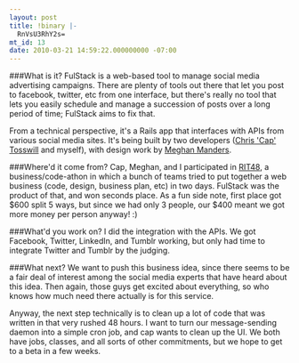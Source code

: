 ```yaml
---
layout: post
title: !binary |-
  RnVsU3RhY2s=
mt_id: 13
date: 2010-03-21 14:59:22.000000000 -07:00
---
```

###What is it?
FulStack is a web-based tool to manage social media advertising campaigns.  There are plenty of tools out there that let you post to facebook, twitter, etc from one interface, but there's really no tool that lets you easily schedule and manage a succession of posts over a long period of time; FulStack aims to fix that.

From a technical perspective, it's a Rails app that interfaces with APIs from various social media sites.  It's being built by two developers ([Chris 'Cap' Tosswill](http://tosswill.net/) and myself), with design work by [Meghan Manders](http://meghanmanders.com/).

###Where'd it come from?
Cap, Meghan, and I participated in [RIT48](http://rit48.com), a business/code-athon in which a bunch of teams tried to put together a web business (code, design, business plan, etc) in two days.  FulStack was the product of that, and won seconds place.  As a fun side note, first place got $600 split 5 ways, but since we had only 3 people, our $400 meant we got more money per person anyway!  :)

###What'd you work on?
I did the integration with the APIs.  We got Facebook, Twitter, LinkedIn, and Tumblr working, but only had time to integrate Twitter and Tumblr by the judging.

###What next?
We want to push this business idea, since there seems to be a fair deal of interest among the social media experts that have heard about this idea.  Then again, those guys get excited about everything, so who knows how much need there actually is for this service.

Anyway, the next step technically is to clean up a lot of code that was written in that very rushed 48 hours.  I want to turn our message-sending daemon into a simple cron job, and cap wants to clean up the UI.  We both have jobs, classes, and all sorts of other commitments, but we hope to get to a beta in a few weeks. 
